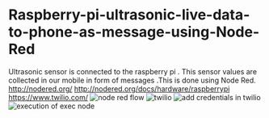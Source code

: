 # Raspberry-pi-ultrasonic-live-data-to-phone-as-message-using-Node-Red
Ultrasonic sensor is connected to the raspberry pi . This sensor values are collected in our mobile in form of messages
.This is done using Node Red.
http://nodered.org/
http://nodered.org/docs/hardware/raspberrypi
https://www.twilio.com/
![node red flow](https://cloud.githubusercontent.com/assets/25893079/26528548/6dfa1bba-43cc-11e7-8717-66799d9270a1.png)
![twilio](https://cloud.githubusercontent.com/assets/25893079/26528549/748334b2-43cc-11e7-8104-485d40f52e90.png)
![add credentials in twilio](https://cloud.githubusercontent.com/assets/25893079/26528553/81af1804-43cc-11e7-8a5c-cb8df6f89983.png)
![execution of exec node](https://cloud.githubusercontent.com/assets/25893079/26528557/88c006bc-43cc-11e7-8fe3-07483f04a54a.png)



